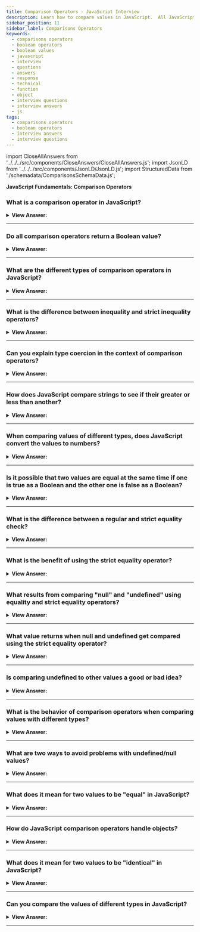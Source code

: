 ```yaml
---
title: Comparison Operators - JavaScript Interview
description: Learn how to compare values in JavaScript.  All JavaScript comparisons return a true or false Boolean value. | Frontend Developer Interview Questions & Answers
sidebar_position: 11
sidebar_label: Comparisons Operators
keywords:
  - comparisons operators
  - boolean operators
  - boolean values
  - javascript
  - interview
  - questions
  - answers
  - response
  - technical
  - function
  - object
  - interview questions
  - interview answers
  - js
tags:
  - comparisons operators
  - boolean operators
  - interview answers
  - interview questions
---
```


import CloseAllAnswers from '../../../src/components/CloseAnswers/CloseAllAnswers.js';
import JsonLD from '../../../src/components/JsonLD/JsonLD.js';
import StructuredData from './schemadata/ComparisonsSchemaData.js';

<JsonLD data={StructuredData} />

<head>
  <title>Comparisons Operators | JavaScript Frontend Phone Interview</title>
</head>

**JavaScript Fundamentals: Comparison Operators**

<CloseAllAnswers />

### What is a comparison operator in JavaScript?

<details>
  <summary><strong>View Answer:</strong></summary>
  <div>
  <div><strong>Interview Response:</strong> A comparison operator in JavaScript is used to compare two values and returns a boolean result (true or false) based on the comparison.
  </div><br />
  <div><strong className="codeExample">Code Example:</strong> Example showcasing the usage of comparison operators in JavaScript.<br /><br />

  <div></div>

```javascript
let num1 = 5;
let num2 = 10;

console.log(num1 > num2);   // Output: false (Greater than)
console.log(num1 < num2);   // Output: true (Less than)
console.log(num1 >= num2);  // Output: false (Greater than or equal to)
console.log(num1 <= num2);  // Output: true (Less than or equal to)
console.log(num1 == num2);  // Output: false (Equality)
console.log(num1 === num2); // Output: false (Strict equality)
console.log(num1 != num2);  // Output: true (Inequality)
console.log(num1 !== num2); // Output: true (Strict inequality)
```

In this example, the comparison operators are used to compare the values of `num1` and `num2`. The result of each comparison is a boolean value (`true` or `false`) based on the outcome of the comparison.

  </div>
  </div>
</details>

---

### Do all comparison operators return a Boolean value?

<details>
  <summary><strong>View Answer:</strong></summary>
  <div>
  <div><strong>Interview Response:</strong> All comparison operators in JavaScript return a Boolean value of either true or false.</div><br />
  <div><strong>Technical Response:</strong> Yes, every comparison yields a true or false Boolean value.<br /> <br />
- true – means “yes”, “correct” or “the truth”.<br />
- false – means “no”, “wrong” or “not the truth”.
  </div><br />
  <div><strong className="codeExample">Code Example:</strong><br /><br />

  <div></div>

```js
console.log(2 > 1); // true (correct)
console.log(2 == 1); // false (wrong)
console.log(2 != 1); // true (correct)
```

  </div>
  </div>
</details>

---

### What are the different types of comparison operators in JavaScript?

<details>
  <summary><strong>View Answer:</strong></summary>
  <div>
  <div><strong>Interview Response:</strong> JavaScript comparison operators include equality (==, ===), inequality (!=, !==), and relational (&#62;, &#60;, &#62;=, &#60;=) operators. They compare values for equality, inequality, or relative size, respectively.
  </div>
  </div>
</details>

---

### What is the difference between inequality and strict inequality operators?

<details>
  <summary><strong>View Answer:</strong></summary>
  <div>
  <div><strong>Interview Response:</strong> Inequality (!=) checks value inequality with type coercion, while strict inequality (!==) compares both value and type without coercion for accurate results.</div><br />
  <div><strong className="codeExample">Code Example:</strong><br /><br />

  <div></div>

```js
console.log(5 != "5");    // Output: false (Inequality with type coercion)
console.log(5 !== "5");   // Output: true (Strict inequality without type coercion)

console.log(true != 1);   // Output: false (Inequality with type coercion)
console.log(true !== 1);  // Output: true (Strict inequality without type coercion)
```

  </div>
  </div>
</details>

---

### Can you explain type coercion in the context of comparison operators?

<details>
  <summary><strong>View Answer:</strong></summary>
  <div>
  <div><strong>Interview Response:</strong> Type coercion converts values to a common data type during comparisons. It occurs with loose comparison operators (==, !=) but not strict operators (===, !==).
  </div>
  </div>
</details>

---

### How does JavaScript compare strings to see if their greater or less than another?

<details>
  <summary><strong>View Answer:</strong></summary>
  <div>
  <div><strong>Interview Response:</strong> In JavaScript, strings are compared lexicographically, which means that the characters in the strings are compared one by one in order until a difference is found. The comparison is based on the Unicode values of the characters.</div><br />
  <div><strong className="codeExample">Code Example:</strong><br /><br />

  <div></div>

```js
console.log('Z' > 'A'); // true
console.log('Glow' > 'Glee'); // true
console.log('Bee' > 'Be'); // true

// Unicode Values
let myLetter = 'Hello';

console.log(myLetter.charCodeAt(0)); // returns Unicode value 72
console.log(myLetter.charCodeAt(1)); // returns Unicode value 101
```

  </div>
  </div>
</details>

---

### When comparing values of different types, does JavaScript convert the values to numbers?

<details>
  <summary><strong>View Answer:</strong></summary>
  <div>
  <div><strong>Interview Response:</strong> Yes, when comparing values of different types, it converts the values to numbers. For Boolean values, true becomes 1 and false becomes 0.</div><br />
  <div><strong className="codeExample">Code Example:</strong><br /><br />

  <div></div>

```js
console.log('2' > 1); // true, string '2' becomes a number 2
console.log('01' == 1); // true, the string '01' becomes a number 1
```

  </div><br />
  <div><strong className="codeExample">Code Example:</strong> For Boolean values, true becomes 1 and false becomes 0:<br /><br />

  <div></div>

```js
console.log(true == 1); // true
console.log(false == 0); // true
```

  </div>
  </div>
</details>

---

### Is it possible that two values are equal at the same time if one is true as a Boolean and the other one is false as a Boolean?

<details>
  <summary><strong>View Answer:</strong></summary>
  <div>
  <div><strong>Interview Response:</strong> When there is an explicit conversion to a Boolean on values. A string and a number, such as a number 0 and string “0”. The return value for the string returns true, and it returns false for the number. When we attempt to compare the two using the equality operator, the return value returns true, but it returns false with the strict equality operator.</div><br />
  <div><strong className="codeExample">Code Example:</strong><br /><br />

  <div></div>

```js
let a = 0;
console.log(Boolean(a)); // false

let b = '0';
console.log(Boolean(b)); // true

console.log(a == b); // true!, equality operator

console.log(a === b); // false!, strict equality operator
```

  </div>
  </div>
</details>

---

### What is the difference between a regular and strict equality check?

<details>
  <summary><strong>View Answer:</strong></summary>
  <div>
  <div><strong>Interview Response:</strong> Equality (==) checks value equality with type coercion, while strict equality (===) checks both value and type without coercion, ensuring precise comparisons.</div><br />
  <div><strong>Technical Response:</strong> The regular equality check loosely compares values with type conversion. In contrast, the strict-equality check compares the value and the data type without converting the types.
  </div><br />
  <div><strong className="codeExample">Code Example:</strong><br /><br />

  <div></div>

```js
console.log(0 === false); // false, because the types are different
```

  </div>
  </div>
</details>

---

### What is the benefit of using the strict equality operator?

<details>
  <summary><strong>View Answer:</strong></summary>
  <div>
  <div><strong>Interview Response:</strong> Yes, using the strict equality operator in JavaScript helps to avoid unexpected type coercion issues and ensures precise comparisons.</div><br/>
  <div><strong>Interview Response:</strong> The benefit of using the strict equality (`===`) operator is that it ensures both the value and type are compared, providing more precise and predictable results, avoiding potential type coercion issues, and promoting code correctness.</div><br />
  <div><strong className="codeExample">Code Example:</strong><br /><br />

  <div></div>

```js
console.log(5 === 5);      // Output: true (Strict equality with matching value and type)
console.log(5 === "5");    // Output: false (Strict equality with different types)
console.log(true === 1);   // Output: false (Strict equality with different types)
console.log(null === undefined);  // Output: false (Strict equality with different types)
```

Using strict equality helps ensure that comparisons are performed accurately based on both value and type, reducing potential bugs and unexpected behavior.

  </div>
  </div>
</details>

---

### What results from comparing "null" and "undefined" using equality and strict equality operators?

<details>
  <summary><strong>View Answer:</strong></summary>
  <div>
  <div><strong>Interview Response:</strong> Using the equality operator (==), null and undefined are considered equal. However, with the strict equality operator (===), they are not equal, as they are different types.
  </div>
  </div>
</details>

---

### What value returns when null and undefined get compared using the strict equality operator?

<details>
  <summary><strong>View Answer:</strong></summary>
  <div>
  <div><strong>Interview Response:</strong> In JavaScript, when null and undefined are compared using the strict equality operator, they return false because they are not the same type.</div><br />
  <div><strong>Technical Response:</strong> False because each of them is a different type, but the non-strict operator returns true. For math and other comparisons such as greater and less than null/undefined are converted to numbers.
  </div><br />
  <div><strong className="codeExample">Code Example:</strong><br /><br />

  <div></div>

```js
// Strict Equality Check
console.log(null === undefined); // false

// Regular Equality Check
console.log(null == undefined); // true
```

  </div>
  </div>
</details>

---

### Is comparing undefined to other values a good or bad idea?

<details>
  <summary><strong>View Answer:</strong></summary>
  <div>
  <div><strong>Interview Response:</strong> Comparing undefined to other values in JavaScript can be a bad idea as it can lead to unexpected results and errors.</div><br />
  <div><strong className="codeExample">Code Example:</strong><br /><br />

  <div></div>

```js
console.log(undefined > 0); // false (1)
console.log(undefined < 0); // false (2)
console.log(undefined == 0); // false (3)
```

  </div>
  </div>
</details>

---

### What is the behavior of comparison operators when comparing values with different types?

<details>
  <summary><strong>View Answer:</strong></summary>
  <div>
  <div><strong>Interview Response:</strong> Loose comparison operators (==, !=) perform type coercion before comparing values, while strict operators (===, !==) compare values and types directly, avoiding coercion.
  </div>
  </div>
</details>

---

### What are two ways to avoid problems with undefined/null values?

<details>
  <summary><strong>View Answer:</strong></summary>
  <div>
  <div><strong>Interview Response:</strong> We should avoid using undefined or null in anything less than strict comparisons and never use comparisons with an undefined or null value.</div><br />
  <div><strong>Technical Response:</strong> There are two approaches to dealing with undefined and null values.<br /><br />
    <ol>
      <li>Except for strict equality ===, treat any comparison with undefined/null with extreme caution.
      </li>
      <li>If you're not sure what you're doing, don't use comparisons >= and >= with a variable that might be null/undefined. Check for these values separately if a variable may have them.
      </li>
      </ol>
  </div>
  </div>
</details>

---

### What does it mean for two values to be "equal" in JavaScript?

<details>
  <summary><strong>View Answer:</strong></summary>
  <div>
  <div><strong>Interview Response:</strong> Two values are "equal" in JavaScript if they have the same value after type coercion.
  </div>
  </div>
</details>

---

### How do JavaScript comparison operators handle objects?

<details>
  <summary><strong>View Answer:</strong></summary>
  <div>
  <div><strong>Interview Response:</strong> JavaScript comparison operators compare object references, not the contents. They check if the compared objects refer to the same memory location, rather than comparing their properties or values.
  </div><br />
  <div><strong className="codeExample">Code Example:</strong><br /><br />

  <div></div>

```js
let obj1 = { name: "Alice" };
let obj2 = { name: "Alice" };
let obj3 = obj1;

console.log(obj1 === obj2);  // Output: false (Different object references)
console.log(obj1 === obj3);  // Output: true (Same object reference)
```

  </div>
  </div>
</details>

---

### What does it mean for two values to be "identical" in JavaScript?

<details>
  <summary><strong>View Answer:</strong></summary>
  <div>
  <div><strong>Interview Response:</strong> Two values are "identical" in JavaScript if they have the same value and the same type.
  </div>
  </div>
</details>

---

### Can you compare the values of different types in JavaScript?

<details>
  <summary><strong>View Answer:</strong></summary>
  <div>
  <div><strong>Interview Response:</strong> Yes, but the result may be unexpected due to type coercion in JavaScript.
  </div><br />
  <div><strong className="codeExample">Code Example:</strong><br /><br />

  <div></div>

```js
console.log(5 == "5");     // Output: true (Equality with type coercion)
console.log(5 === "5");    // Output: false (Strict equality without type coercion)
console.log(true == 1);    // Output: true (Equality with type coercion)
console.log(true === 1);   // Output: false (Strict equality without type coercion)
console.log(null == undefined);   // Output: true (Equality with type coercion)
console.log(null === undefined);  // Output: false (Strict equality without type coercion)
```

  </div>
  </div>
</details>

---
